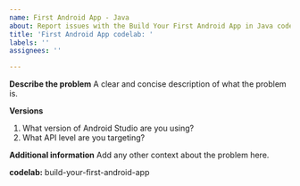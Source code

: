 ```yaml
---
name: First Android App - Java
about: Report issues with the Build Your First Android App in Java codelab
title: 'First Android App codelab: '
labels: ''
assignees: ''

---
```


**Describe the problem**
A clear and concise description of what the problem is.

**Versions**
1. What version of Android Studio are you using?
2. What API level are you targeting?

**Additional information**
Add any other context about the problem here.

**codelab:** build-your-first-android-app
